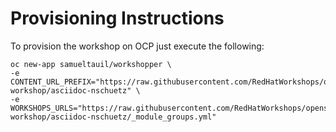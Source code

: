 # Provisioning Instructions

To provision the workshop on OCP just execute the following:

```
oc new-app samueltauil/workshopper \
-e CONTENT_URL_PREFIX="https://raw.githubusercontent.com/RedHatWorkshops/openshiftv3-workshop/asciidoc-nschuetz" \
-e WORKSHOPS_URLS="https://raw.githubusercontent.com/RedHatWorkshops/openshiftv3-workshop/asciidoc-nschuetz/_module_groups.yml"
```

